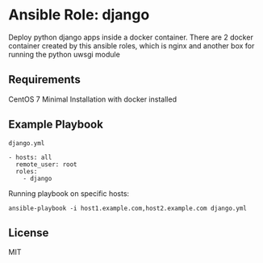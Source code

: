 # Ansible Role: django

Deploy python django apps inside a docker container. There are 2 docker container created by this ansible roles, which is nginx and another box for running the python uwsgi module

## Requirements

CentOS 7 Minimal Installation with docker installed

## Example Playbook

`django.yml`

    - hosts: all
      remote_user: root
      roles:
        - django

Running playbook on specific hosts:

    ansible-playbook -i host1.example.com,host2.example.com django.yml

## License

MIT
